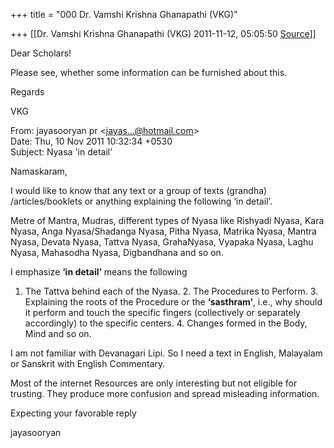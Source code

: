 +++
title = "000 Dr. Vamshi Krishna Ghanapathi (VKG)"

+++
[[Dr. Vamshi Krishna Ghanapathi (VKG)	2011-11-12, 05:05:50 [Source](https://groups.google.com/g/bvparishat/c/_qKkvmM5Wvw)]]



Dear Scholars!

  

Please see, whether some information can be furnished about this.

Regards

VKG

From: jayasooryan pr \<[jayas...@hotmail.com]()\>  
Date: Thu, 10 Nov 2011 10:32:34 +0530  
Subject: Nyasa 'in detail'‏‏  

  

Namaskaram,

I would like to know that any text or a group of texts (grandha) /articles/booklets or anything explaining the following ‘in detail’.

Metre of Mantra, Mudras, different types of Nyasa like Rishyadi Nyasa, Kara Nyasa, Anga Nyasa/Shadanga Nyasa, Pitha Nyasa, Matrika Nyasa, Mantra Nyasa, Devata Nyasa, Tattva Nyasa, GrahaNyasa, Vyapaka Nyasa, Laghu Nyasa, Mahasodha Nyasa, Digbandhana and so on.

I emphasize **‘in detail’** means the following

1.  The Tattva behind each of the Nyasa. 2.  The Procedures to Perform. 3.  Explaining the roots of the Procedure or the **‘sasthram’**, i.e.,
    why should it perform and touch the specific fingers (collectively
    or separately accordingly) to the specific centers. 4.  Changes formed in the Body, Mind and so on.

I am not familiar with Devanagari Lipi. So I need a text in English, Malayalam or Sanskrit with English Commentary.

Most of the internet Resources are only interesting but not eligible for trusting. They produce more confusion and spread misleading information.

Expecting your favorable reply

jayasooryan

  

